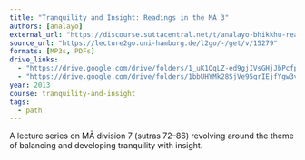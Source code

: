 ```yaml
---
title: "Tranquility and Insight: Readings in the MĀ 3"
authors: [analayo]
external_url: "https://discourse.suttacentral.net/t/analayo-bhikkhu-readings-in-the-madhyama-agama-03-2013/8289"
source_url: "https://lecture2go.uni-hamburg.de/l2go/-/get/v/15279"
formats: [MP3s, PDFs]
drive_links:
  - "https://drive.google.com/drive/folders/1_uK1QqLZ-ed9gjIVsGHjJbPcfp3pD1xv"
  - "https://drive.google.com/drive/folders/1bbUHYMk28SjVe95qrIEjfYgw3vqxUMyd"
year: 2013
course: tranquility-and-insight
tags:
  - path
---
```


A lecture series on MĀ division 7 (sutras 72–86) revolving around the theme of balancing and developing tranquility with insight.

